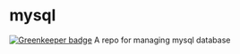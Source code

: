 # mysql

[![Greenkeeper badge](https://badges.greenkeeper.io/ezzygemini/mysql.svg)](https://greenkeeper.io/)
A repo for managing mysql database
